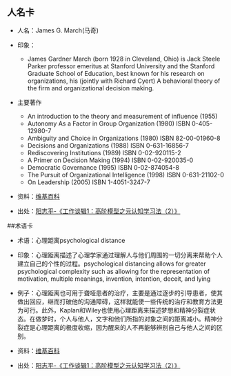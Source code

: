 ﻿## 人名卡

- 人名：James G. March(马奇)

- 印象：

  - James Gardner March (born 1928 in Cleveland, Ohio) is Jack Steele Parker professor emeritus at Stanford University and the Stanford Graduate School of Education, best known for his research on organizations, his (jointly with Richard Cyert) A behavioral theory of the firm and organizational decision making.

- 主要著作

  - An introduction to the theory and measurement of influence (1955)
  - Autonomy As a Factor in Group Organization (1980) ISBN 0-405-12980-7
  - Ambiguity and Choice in Organizations (1980) ISBN 82-00-01960-8
  - Decisions and Organizations (1988) ISBN 0-631-16856-7
  - Rediscovering Institutions (1989) ISBN 0-02-920115-2
  - A Primer on Decision Making (1994) ISBN 0-02-920035-0
  - Democratic Governance (1995) ISBN 0-02-874054-8
  - The Pursuit of Organizational Intelligence (1998) ISBN 0-631-21102-0
  - On Leadership (2005) ISBN 1-4051-3247-7

- 资料：[维基百科](https://en.wikipedia.org/wiki/James_G._March)

- 出处：[阳志平-《工作谈辑1：高阶模型之元认知学习法（2）》](http://www.yangzhiping.com/worksmarter/chapter5/talk001)

##术语卡

- 术语：心理距离psychological distance

- 印象：心理距离描述了心理学家通过理解人与他们周围的一切分离来帮助个人建立自己的个性的过程。psychological distancing allows for greater psychological complexity such as allowing for the representation of motivation, multiple meanings, invention, intention, deceit, and lying

- 例子：心理距离也可用于聋哑患者的治疗，主要是通过逐步的引导患者，使其做出回应，继而打破他的沟通障碍，这样就能使一些传统的治疗和教育方法更为可行。此外，Kaplan和Wiley也使用心理距离来描述梦想和精神分裂症状态。在做梦时，个人与他人，文字和他们所指的对象之间的距离减小。精神分裂症是心理距离的极度收缩，因为醒来的人不再能够辨别自己与他人之间的区别。

- 资料：[维基百科](https://en.wikipedia.org/wiki/Distancing_(psychology))

- 出处：[阳志平-《工作谈辑1：高阶模型之元认知学习法（2）》](http://www.yangzhiping.com/worksmarter/chapter5/talk001)